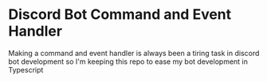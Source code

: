 # Discord Bot Command and Event Handler


Making a command and event handler is always been a tiring task in discord bot development so I'm keeping this repo to ease my bot development in Typescript 
